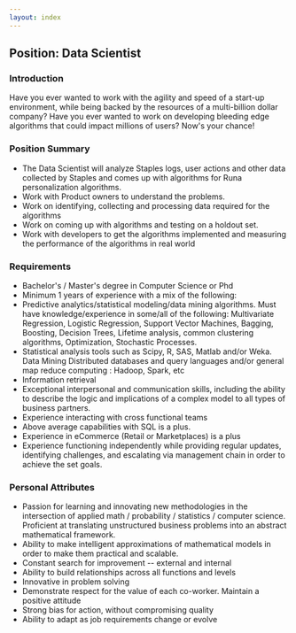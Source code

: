 ```yaml
---
layout: index
---
```


## Position: Data Scientist

### Introduction

Have you ever wanted to work with the agility and speed of a start-up
environment, while being backed by the resources of a multi-billion
dollar company? Have you ever wanted to work on developing bleeding
edge algorithms that could impact millions of users? Now's your
chance!

### Position Summary

* The Data Scientist will analyze Staples logs, user actions and other data collected by Staples and comes up with algorithms for Runa personalization algorithms.
* Work with Product owners to understand the problems.
* Work on identifying, collecting and processing data required for the algorithms
* Work on coming up with algorithms and testing on a holdout set.
* Work with developers to get the algorithms implemented and measuring the performance of the algorithms in real world

### Requirements

* Bachelor's / Master's degree in Computer Science or Phd
* Minimum 1 years of experience with a mix of the following:
* Predictive analytics/statistical modeling/data mining algorithms. Must have knowledge/experience in some/all of the following: Multivariate Regression, Logistic Regression, Support Vector Machines, Bagging, Boosting, Decision Trees, Lifetime analysis, common clustering algorithms, Optimization, Stochastic Processes.
* Statistical analysis tools such as Scipy, R, SAS, Matlab and/or Weka.
Data Mining
Distributed databases and query languages and/or general map reduce computing : Hadoop, Spark, etc
* Information retrieval
* Exceptional interpersonal and communication skills, including the ability to describe the logic and implications of a complex model to all types of business partners.
* Experience interacting with cross functional teams
* Above average capabilities with SQL is a plus.
* Experience in eCommerce (Retail or Marketplaces) is a plus
* Experience functioning independently while providing regular updates, identifying challenges, and escalating via management chain in order to achieve the set goals.

### Personal Attributes

* Passion for learning and innovating new methodologies in the intersection of applied math / probability / statistics / computer science.  Proficient at translating unstructured business problems into an abstract mathematical framework.
* Ability to make intelligent approximations of mathematical models in order to make them practical and scalable.
* Constant search for improvement -- external and internal
* Ability to build relationships across all functions and levels
* Innovative in problem solving
* Demonstrate respect for the value of each co-worker. Maintain a positive attitude
* Strong bias for action, without compromising quality
* Ability to adapt as job requirements change or evolve
